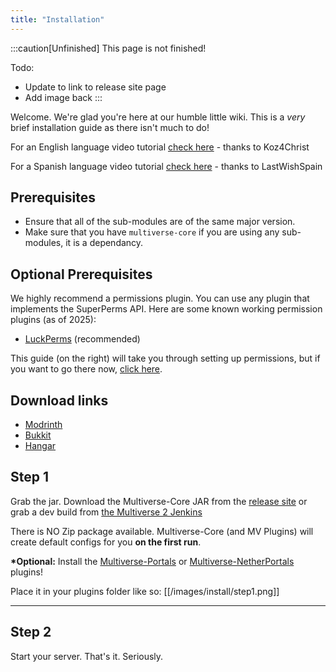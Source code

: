 ```yaml
---
title: "Installation"
---
```


:::caution[Unfinished]
This page is not finished!

Todo:

- Update to link to release site page
- Add image back
  :::

Welcome. We're glad you're here at our humble little wiki. This is a _very_ brief installation guide as there isn't much to do!

For an English language video tutorial [check here](http://www.youtube.com/watch?v=CN0MA_TykSk) - thanks to Koz4Christ

For a Spanish language video tutorial [check here](http://www.youtube.com/watch?v=VJYISGaFuCw) - thanks to LastWishSpain

## Prerequisites

- Ensure that all of the sub-modules are of the same major version.
- Make sure that you have `multiverse-core` if you are using any sub-modules, it is a dependancy.

## Optional Prerequisites

We highly recommend a permissions plugin. You can use any plugin that implements the SuperPerms API. Here are some known working permission plugins (as of 2025):

- [LuckPerms](https://www.spigotmc.org/resources/luckperms-an-advanced-permissions-plugin.28140/) (recommended)

This guide (on the right) will take you through setting up permissions, but if you want to go there now, [click here](/core/reference/permissions-list).

## Download links

- [Modrinth](https://modrinth.com/plugin/multiverse-core)
- [Bukkit](https://dev.bukkit.org/projects/multiverse-core)
- [Hangar](https://hangar.papermc.io/Multiverse/Multiverse-Core)

## Step 1

Grab the jar.
Download the Multiverse-Core JAR from the [release site](http://dev.bukkit.org/projects/multiverse-core/files/) or grab a dev build from [the Multiverse 2 Jenkins](http://ci.onarandombox.com/job/Multiverse-Core/)

There is NO Zip package available. Multiverse-Core (and MV Plugins) will create default configs for you **on the first run**.

**\*Optional:** Install the [Multiverse-Portals](<https://github.com/Multiverse/Multiverse-Core/wiki/Install-(Portals)>) or [Multiverse-NetherPortals](<https://github.com/Multiverse/Multiverse-Core/wiki/Install-(NetherPortals)>) plugins!

Place it in your plugins folder like so:
[[/images/install/step1.png]]

---

## Step 2

Start your server. That's it. Seriously.
